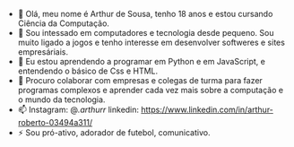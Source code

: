 - 👋 Olá, meu nome é Arthur de Sousa, tenho 18 anos e estou cursando Ciência da Computação.
- 👀 Sou intessado em computadores e tecnologia desde pequeno. Sou muito ligado a jogos e tenho interesse em desenvolver softweres e sites empresáriais.
- 🌱 Eu estou aprendendo a programar em Python e em JavaScript, e entendendo o básico de Css e HTML.
- 💞️ Procuro colaborar com empresas e colegas de turma para fazer programas complexos e aprender cada vez mais sobre a computação e o mundo da tecnologia.
- 📫 Instagram: @_.arthurr_        linkedin: https://www.linkedin.com/in/arthur-roberto-03494a311/
- ⚡ Sou pró-ativo, adorador de futebol, comunicativo.

<!---
Art9913/Art9913 is a ✨ special ✨ repository because its `README.md` (this file) appears on your GitHub profile.
You can click the Preview link to take a look at your changes.
--->
